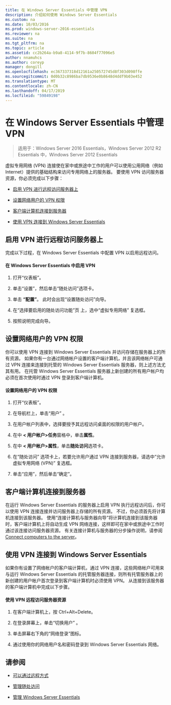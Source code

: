 ```yaml
---
title: 在 Windows Server Essentials 中管理 VPN
description: 介绍如何使用 Windows Server Essentials
ms.custom: na
ms.date: 10/03/2016
ms.prod: windows-server-2016-essentials
ms.reviewer: na
ms.suite: na
ms.tgt_pltfrm: na
ms.topic: article
ms.assetid: cc2b264a-b9a8-4114-9f7b-8604f77096e5
author: nnamuhcs
ms.author: coreyp
manager: dongill
ms.openlocfilehash: ec367337318d12161a250572745d8f303d098ffe
ms.sourcegitcommit: 0d0b32c8986ba7db9536e0b8648d4ddf9b03e452
ms.translationtype: MT
ms.contentlocale: zh-CN
ms.lasthandoff: 04/17/2019
ms.locfileid: "59849198"
---
```

# <a name="manage-vpn-in-windows-server-essentials"></a>在 Windows Server Essentials 中管理 VPN

>适用于：Windows Server 2016 Essentials，Windows Server 2012 R2 Essentials 中，Windows Server 2012 Essentials 
  
 虚拟专用网络 (VPN) 连接使在家中或旅途中工作的用户可以使用公用网络（例如 Internet）提供的基础结构来访问专用网络上的服务器。 要使用 VPN 访问服务器资源，你必须完成以下步骤：  
  
-   [启用 VPN 进行远程访问服务器上](Manage-VPN-in-Windows-Server-Essentials.md#BKMK_1)  
  
-   [设置网络用户的 VPN 权限](Manage-VPN-in-Windows-Server-Essentials.md#BKMK_2)  
  
-   [客户端计算机连接到服务器](Manage-VPN-in-Windows-Server-Essentials.md#BKMK_Connect)  
  
-   [使用 VPN 连接到 Windows Server Essentials](Manage-VPN-in-Windows-Server-Essentials.md#BKMK_3)  
  
##  <a name="BKMK_1"></a> 启用 VPN 进行远程访问服务器上  
 完成以下过程，在 Windows Server Essentials 中配置 VPN 以启用远程访问。  
  
#### <a name="to-enable-vpn-in-windows-server-essentials"></a>在 Windows Server Essentials 中启用 VPN  
  
1.  打开“仪表板”。  
  
2.  单击“设置”，然后单击“随处访问”选项卡。  
  
3.  单击 **“配置”**。 此时会出现“设置随处访问”向导。  
  
4.  在“选择要启用的随处访问功能”页  上，选中“虚拟专用网络”  复选框。  
  
5.  按照说明完成向导。  
  
##  <a name="BKMK_2"></a> 设置网络用户的 VPN 权限  
 你可以使用 VPN 连接到 Windows Server Essentials 并访问存储在服务器上的所有资源。 如果你有一台通过网络帐户设置的客户端计算机，并且该网络帐户可通过 VPN 连接来连接到托管的 Windows Server Essentials 服务器，则上述方法尤其有用。 在托管 Windows Server Essentials 服务器上新创建的所有用户帐户均必须在首次使用时通过 VPN 登录到客户端计算机。  
  
#### <a name="to-set-vpn-permissions-for-network-users"></a>设置网络用户的 VPN 权限  
  
1.  打开“仪表板”。  
  
2.  在导航栏上，单击“用户” 。  
  
3.  在用户帐户列表中，选择要授予其远程访问桌面的权限的用户帐户。  
  
4.  在中 **< 用户帐户\>任务**窗格中，单击**属性**。  
  
5.  在中 **< 用户帐户\>属性**，单击**随处访问**选项卡。  
  
6.  在“随处访问”  选项卡上，若要允许用户通过 VPN 连接到服务器，请选中“允许虚拟专用网络 (VPN)”   复选框。  
  
7.  单击“应用”，然后单击“确定”。  
  
##  <a name="BKMK_Connect"></a> 客户端计算机连接到服务器  
 在运行 Windows Server Essentials 的服务器上启用 VPN 执行远程访问后，你可以使用 VPN 连接连接并访问服务器上存储的所有资源。 不过，你必须首先将计算机连接到该服务器。 使用“连接计算机与服务器向导”将计算机连接到该服务器时，客户端计算机上将自动生成 VPN 网络连接，这样即可在家中或旅途中工作时通过该连接访问服务器资源。 有关连接计算机与服务器的分步操作说明，请参阅 [Connect computers to the server](../use/Get-Connected-in-Windows-Server-Essentials.md#BKMK_9)。  
  
##  <a name="BKMK_3"></a> 使用 VPN 连接到 Windows Server Essentials  
 如果你有设置了网络帐户的客户端计算机，通过 VPN 连接，这些网络帐户可用来与运行 Windows Server Essentials 的托管服务器连接，则所有托管服务器上的新创建的用户帐户首次登录到客户端计算机时必须使用 VPN。 从连接到该服务器的客户端计算机中完成以下步骤。  
  
#### <a name="to-use-vpn-to-remotely-access-server-resources"></a>使用 VPN 远程访问服务器资源  
  
1.  在客户端计算机上，按 Ctrl+Alt+Delete。  
  
2.  在登录屏幕上，单击“切换用户”  。  
  
3.  单击屏幕右下角的“网络登录”图标。  
  
4.  通过使用你的网络用户名和密码登录到 Windows Server Essentials 网络。  
  
## <a name="see-also"></a>请参阅  
  
-   [可以通过远程方式](../use/Work-Remotely-in-Windows-Server-Essentials.md)  
  
-   [管理随处访问](Manage-Anywhere-Access-in-Windows-Server-Essentials.md)  
  
-   [管理 Windows Server Essentials](Manage-Windows-Server-Essentials.md)
